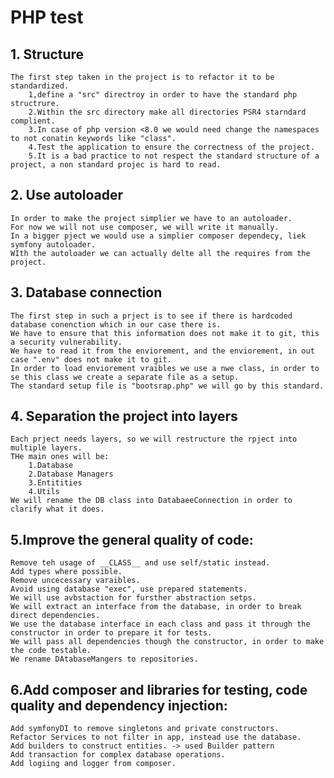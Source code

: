 # PHP test

## 1. Structure
    The first step taken in the project is to refactor it to be standardized.
        1,define a "src" directroy in order to have the standard php structrure.
        2.Within the src directory make all directories PSR4 starndard complient.
        3.In case of php version <8.0 we would need change the namespaces to not conatin keywords like "class".
        4.Test the application to ensure the correctness of the project.
        5.It is a bad practice to not respect the standard structure of a project, a non standard projec is hard to read.

## 2. Use autoloader
    In order to make the project simplier we have to an autoloader.
    For now we will not use composer, we will write it manually.
    In a bigger pject we would use a simplier composer dependecy, liek symfony autoloader.
    WIth the autoloader we can actually delte all the requires from the project.

## 3. Database connection
    The first step in such a prject is to see if there is hardcoded database conenction which in our case there is.
    We have to ensure that this information does not make it to git, this a security vulnerability.
    We have to read it from the enviorement, and the enviorement, in out case ".env" does not make it to git.
    In order to load enviorement vraibles we use a nwe class, in order to se this class we create a separate file as a setup.
    The standard setup file is "bootsrap.php" we will go by this standard.

## 4. Separation the project into layers
    Each prject needs layers, so we will restructure the rpject into multiple layers.
    THe main ones will be:
        1.Database
        2.Database Managers
        3.Entitities
        4.Utils
    We will rename the DB class into DatabaeeConnection in order to clarify what it does.
## 5.Improve the general quality of code:
    Remove teh usage of __CLASS__ and use self/static instead.
    Add types where possible.
    Remove uncecessary varaibles.
    Avoid using database "exec", use prepared statements.
    We will use avbstaction for fursther abstraction setps.
    We will extract an interface from the database, in order to break direct dependencies.
    We use the database interface in each class and pass it through the constructor in order to prepare it for tests.
    We will pass all dependencies though the constructor, in order to make the code testable.
    We rename DAtabaseMangers to repositories.

## 6.Add composer and libraries for testing, code quality and dependency injection:
    Add symfonyDI to remove singletons and private constructors.
    Refactor Services to not filter in app, instead use the database.
    Add builders to construct entities. -> used Builder pattern
    Add transaction for complex database operations.
    Add logiing and logger from composer.
    